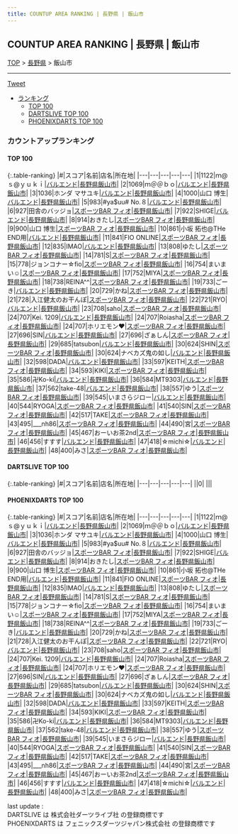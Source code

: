 ```yaml
---
title: COUNTUP AREA RANKING | 長野県 | 飯山市
---
```

## COUNTUP AREA RANKING | 長野県 | 飯山市

[TOP](/darts/rank/) > [長野県](/darts/rank/長野県/) > 飯山市

___

<a href="https://twitter.com/share?ref_src=twsrc%5Etfw" data-text="COUNTUP AREA RANKING | 長野県飯山市" class="twitter-share-button" data-hashtags="DARTSLIVE,PHOENIXDARTS,darts,ダーツ" data-show-count="false">Tweet</a>

* [ランキング](#カウントアップランキング)
    * [TOP 100](#top-100)
    * [DARTSLIVE TOP 100](#dartslive-top-100)
    * [PHOENIXDARTS TOP 100](#phoenixdarts-top-100)

### カウントアップランキング

#### TOP 100



{:.table-ranking}
|#|スコア|名前|店名|所在地|
|---|---|---|---|---|
|1|1122|<span class="rank-name-pd">ｍ@ｓ@ｙｕｋｉ</span>|<a href="https://vs.phoenixdarts.com/jp/shop/shopDetailInfo/s_8721?s_seq=8721">バルエンド</a>|<a href="/darts/rank/長野県/飯山市">長野県飯山市</a>|
|2|1069|<span class="rank-name-pd">ｍ＠＠ｂｏ</span>|<a href="https://vs.phoenixdarts.com/jp/shop/shopDetailInfo/s_8721?s_seq=8721">バルエンド</a>|<a href="/darts/rank/長野県/飯山市">長野県飯山市</a>|
|3|1036|<span class="rank-name-pd">ホンダ マサユキ</span>|<a href="https://vs.phoenixdarts.com/jp/shop/shopDetailInfo/s_8721?s_seq=8721">バルエンド</a>|<a href="/darts/rank/長野県/飯山市">長野県飯山市</a>|
|4|1000|<span class="rank-name-pd"><span class="pro-icon-pd"></span>山口 博生</span>|<a href="https://vs.phoenixdarts.com/jp/shop/shopDetailInfo/s_8721?s_seq=8721">バルエンド</a>|<a href="/darts/rank/長野県/飯山市">長野県飯山市</a>|
|5|983|<span class="rank-name-pd">#ya$uu# No.８</span>|<a href="https://vs.phoenixdarts.com/jp/shop/shopDetailInfo/s_8721?s_seq=8721">バルエンド</a>|<a href="/darts/rank/長野県/飯山市">長野県飯山市</a>|
|6|927|<span class="rank-name-pd">田舎のバッジョ</span>|<a href="https://vs.phoenixdarts.com/jp/shop/shopDetailInfo/s_80579?s_seq=80579">スポーツBAR フィオ</a>|<a href="/darts/rank/長野県/飯山市">長野県飯山市</a>|
|7|922|<span class="rank-name-pd">SHIGE</span>|<a href="https://vs.phoenixdarts.com/jp/shop/shopDetailInfo/s_8721?s_seq=8721">バルエンド</a>|<a href="/darts/rank/長野県/飯山市">長野県飯山市</a>|
|8|914|<span class="rank-name-pd">おきたし</span>|<a href="https://vs.phoenixdarts.com/jp/shop/shopDetailInfo/s_80579?s_seq=80579">スポーツBAR フィオ</a>|<a href="/darts/rank/長野県/飯山市">長野県飯山市</a>|
|9|900|<span class="rank-name-pd"><span class="pro-icon-pd"></span>山口 博生</span>|<a href="https://vs.phoenixdarts.com/jp/shop/shopDetailInfo/s_80579?s_seq=80579">スポーツBAR フィオ</a>|<a href="/darts/rank/長野県/飯山市">長野県飯山市</a>|
|10|861|<span class="rank-name-pd">小坂 拓也@THe END用</span>|<a href="https://vs.phoenixdarts.com/jp/shop/shopDetailInfo/s_8721?s_seq=8721">バルエンド</a>|<a href="/darts/rank/長野県/飯山市">長野県飯山市</a>|
|11|841|<span class="rank-name-pd">FIO ONLINE</span>|<a href="https://vs.phoenixdarts.com/jp/shop/shopDetailInfo/s_80579?s_seq=80579">スポーツBAR フィオ</a>|<a href="/darts/rank/長野県/飯山市">長野県飯山市</a>|
|12|835|<span class="rank-name-pd">IMAO</span>|<a href="https://vs.phoenixdarts.com/jp/shop/shopDetailInfo/s_8721?s_seq=8721">バルエンド</a>|<a href="/darts/rank/長野県/飯山市">長野県飯山市</a>|
|13|808|<span class="rank-name-pd">ゆたし</span>|<a href="https://vs.phoenixdarts.com/jp/shop/shopDetailInfo/s_80579?s_seq=80579">スポーツBAR フィオ</a>|<a href="/darts/rank/長野県/飯山市">長野県飯山市</a>|
|14|781|<span class="rank-name-pd">S</span>|<a href="https://vs.phoenixdarts.com/jp/shop/shopDetailInfo/s_80579?s_seq=80579">スポーツBAR フィオ</a>|<a href="/darts/rank/長野県/飯山市">長野県飯山市</a>|
|15|778|<span class="rank-name-pd">ジョンコナー☆fio</span>|<a href="https://vs.phoenixdarts.com/jp/shop/shopDetailInfo/s_80579?s_seq=80579">スポーツBAR フィオ</a>|<a href="/darts/rank/長野県/飯山市">長野県飯山市</a>|
|16|754|<span class="rank-name-pd">まいまい☺︎</span>|<a href="https://vs.phoenixdarts.com/jp/shop/shopDetailInfo/s_80579?s_seq=80579">スポーツBAR フィオ</a>|<a href="/darts/rank/長野県/飯山市">長野県飯山市</a>|
|17|752|<span class="rank-name-pd">MIYA</span>|<a href="https://vs.phoenixdarts.com/jp/shop/shopDetailInfo/s_80579?s_seq=80579">スポーツBAR フィオ</a>|<a href="/darts/rank/長野県/飯山市">長野県飯山市</a>|
|18|738|<span class="rank-name-pd">REINA^^</span>|<a href="https://vs.phoenixdarts.com/jp/shop/shopDetailInfo/s_80579?s_seq=80579">スポーツBAR フィオ</a>|<a href="/darts/rank/長野県/飯山市">長野県飯山市</a>|
|19|733|<span class="rank-name-pd">ごーき</span>|<a href="https://vs.phoenixdarts.com/jp/shop/shopDetailInfo/s_8721?s_seq=8721">バルエンド</a>|<a href="/darts/rank/長野県/飯山市">長野県飯山市</a>|
|20|729|<span class="rank-name-pd">かね</span>|<a href="https://vs.phoenixdarts.com/jp/shop/shopDetailInfo/s_80579?s_seq=80579">スポーツBAR フィオ</a>|<a href="/darts/rank/長野県/飯山市">長野県飯山市</a>|
|21|728|<span class="rank-name-pd">入江健太のお干んぽ</span>|<a href="https://vs.phoenixdarts.com/jp/shop/shopDetailInfo/s_80579?s_seq=80579">スポーツBAR フィオ</a>|<a href="/darts/rank/長野県/飯山市">長野県飯山市</a>|
|22|721|<span class="rank-name-pd">RYO</span>|<a href="https://vs.phoenixdarts.com/jp/shop/shopDetailInfo/s_8721?s_seq=8721">バルエンド</a>|<a href="/darts/rank/長野県/飯山市">長野県飯山市</a>|
|23|708|<span class="rank-name-pd">saho</span>|<a href="https://vs.phoenixdarts.com/jp/shop/shopDetailInfo/s_80579?s_seq=80579">スポーツBAR フィオ</a>|<a href="/darts/rank/長野県/飯山市">長野県飯山市</a>|
|24|707|<span class="rank-name-pd">Kei. 1209</span>|<a href="https://vs.phoenixdarts.com/jp/shop/shopDetailInfo/s_8721?s_seq=8721">バルエンド</a>|<a href="/darts/rank/長野県/飯山市">長野県飯山市</a>|
|24|707|<span class="rank-name-pd">Roiasha</span>|<a href="https://vs.phoenixdarts.com/jp/shop/shopDetailInfo/s_80579?s_seq=80579">スポーツBAR フィオ</a>|<a href="/darts/rank/長野県/飯山市">長野県飯山市</a>|
|24|707|<span class="rank-name-pd">ホリエモン❤︎</span>|<a href="https://vs.phoenixdarts.com/jp/shop/shopDetailInfo/s_80579?s_seq=80579">スポーツBAR フィオ</a>|<a href="/darts/rank/長野県/飯山市">長野県飯山市</a>|
|27|696|<span class="rank-name-pd">SIN</span>|<a href="https://vs.phoenixdarts.com/jp/shop/shopDetailInfo/s_8721?s_seq=8721">バルエンド</a>|<a href="/darts/rank/長野県/飯山市">長野県飯山市</a>|
|27|696|<span class="rank-name-pd">ざぁしん</span>|<a href="https://vs.phoenixdarts.com/jp/shop/shopDetailInfo/s_80579?s_seq=80579">スポーツBAR フィオ</a>|<a href="/darts/rank/長野県/飯山市">長野県飯山市</a>|
|29|685|<span class="rank-name-pd">tatsubon</span>|<a href="https://vs.phoenixdarts.com/jp/shop/shopDetailInfo/s_8721?s_seq=8721">バルエンド</a>|<a href="/darts/rank/長野県/飯山市">長野県飯山市</a>|
|30|624|<span class="rank-name-pd">SHIN</span>|<a href="https://vs.phoenixdarts.com/jp/shop/shopDetailInfo/s_80579?s_seq=80579">スポーツBAR フィオ</a>|<a href="/darts/rank/長野県/飯山市">長野県飯山市</a>|
|30|624|<span class="rank-name-pd">ナベカズ鬼の如し</span>|<a href="https://vs.phoenixdarts.com/jp/shop/shopDetailInfo/s_8721?s_seq=8721">バルエンド</a>|<a href="/darts/rank/長野県/飯山市">長野県飯山市</a>|
|32|598|<span class="rank-name-pd">DADA</span>|<a href="https://vs.phoenixdarts.com/jp/shop/shopDetailInfo/s_8721?s_seq=8721">バルエンド</a>|<a href="/darts/rank/長野県/飯山市">長野県飯山市</a>|
|33|597|<span class="rank-name-pd">KEITH</span>|<a href="https://vs.phoenixdarts.com/jp/shop/shopDetailInfo/s_80579?s_seq=80579">スポーツBAR フィオ</a>|<a href="/darts/rank/長野県/飯山市">長野県飯山市</a>|
|34|593|<span class="rank-name-pd">KIKI</span>|<a href="https://vs.phoenixdarts.com/jp/shop/shopDetailInfo/s_80579?s_seq=80579">スポーツBAR フィオ</a>|<a href="/darts/rank/長野県/飯山市">長野県飯山市</a>|
|35|586|<span class="rank-name-pd">卍Ko-ki</span>|<a href="https://vs.phoenixdarts.com/jp/shop/shopDetailInfo/s_8721?s_seq=8721">バルエンド</a>|<a href="/darts/rank/長野県/飯山市">長野県飯山市</a>|
|36|584|<span class="rank-name-pd">MT9303</span>|<a href="https://vs.phoenixdarts.com/jp/shop/shopDetailInfo/s_8721?s_seq=8721">バルエンド</a>|<a href="/darts/rank/長野県/飯山市">長野県飯山市</a>|
|37|562|<span class="rank-name-pd">take-48</span>|<a href="https://vs.phoenixdarts.com/jp/shop/shopDetailInfo/s_8721?s_seq=8721">バルエンド</a>|<a href="/darts/rank/長野県/飯山市">長野県飯山市</a>|
|38|557|<span class="rank-name-pd">ゆう</span>|<a href="https://vs.phoenixdarts.com/jp/shop/shopDetailInfo/s_80579?s_seq=80579">スポーツBAR フィオ</a>|<a href="/darts/rank/長野県/飯山市">長野県飯山市</a>|
|39|545|<span class="rank-name-pd">いまさらジロー</span>|<a href="https://vs.phoenixdarts.com/jp/shop/shopDetailInfo/s_8721?s_seq=8721">バルエンド</a>|<a href="/darts/rank/長野県/飯山市">長野県飯山市</a>|
|40|544|<span class="rank-name-pd">RYOGA</span>|<a href="https://vs.phoenixdarts.com/jp/shop/shopDetailInfo/s_80579?s_seq=80579">スポーツBAR フィオ</a>|<a href="/darts/rank/長野県/飯山市">長野県飯山市</a>|
|41|540|<span class="rank-name-pd">SIN</span>|<a href="https://vs.phoenixdarts.com/jp/shop/shopDetailInfo/s_80579?s_seq=80579">スポーツBAR フィオ</a>|<a href="/darts/rank/長野県/飯山市">長野県飯山市</a>|
|42|517|<span class="rank-name-pd">TAKE</span>|<a href="https://vs.phoenixdarts.com/jp/shop/shopDetailInfo/s_80579?s_seq=80579">スポーツBAR フィオ</a>|<a href="/darts/rank/長野県/飯山市">長野県飯山市</a>|
|43|495|<span class="rank-name-pd">___nh86</span>|<a href="https://vs.phoenixdarts.com/jp/shop/shopDetailInfo/s_80579?s_seq=80579">スポーツBAR フィオ</a>|<a href="/darts/rank/長野県/飯山市">長野県飯山市</a>|
|44|490|<span class="rank-name-pd">宮</span>|<a href="https://vs.phoenixdarts.com/jp/shop/shopDetailInfo/s_80579?s_seq=80579">スポーツBAR フィオ</a>|<a href="/darts/rank/長野県/飯山市">長野県飯山市</a>|
|45|467|<span class="rank-name-pd">おーいお茶2nd</span>|<a href="https://vs.phoenixdarts.com/jp/shop/shopDetailInfo/s_80579?s_seq=80579">スポーツBAR フィオ</a>|<a href="/darts/rank/長野県/飯山市">長野県飯山市</a>|
|46|456|<span class="rank-name-pd">すすす</span>|<a href="https://vs.phoenixdarts.com/jp/shop/shopDetailInfo/s_8721?s_seq=8721">バルエンド</a>|<a href="/darts/rank/長野県/飯山市">長野県飯山市</a>|
|47|418|<span class="rank-name-pd">☆michi☆</span>|<a href="https://vs.phoenixdarts.com/jp/shop/shopDetailInfo/s_8721?s_seq=8721">バルエンド</a>|<a href="/darts/rank/長野県/飯山市">長野県飯山市</a>|
|48|400|<span class="rank-name-pd">みさ</span>|<a href="https://vs.phoenixdarts.com/jp/shop/shopDetailInfo/s_80579?s_seq=80579">スポーツBAR フィオ</a>|<a href="/darts/rank/長野県/飯山市">長野県飯山市</a>|


#### DARTSLIVE TOP 100



{:.table-ranking}
|#|スコア|名前|店名|所在地|
|---|---|---|---|---|
||0|<span class="rank-name-dl"> </span>|<a href=""></a>|<a href="/darts/rank//"></a>|


#### PHOENIXDARTS TOP 100



{:.table-ranking}
|#|スコア|名前|店名|所在地|
|---|---|---|---|---|
|1|1122|<span class="rank-name-pd">ｍ@ｓ@ｙｕｋｉ</span>|<a href="https://vs.phoenixdarts.com/jp/shop/shopDetailInfo/s_8721?s_seq=8721">バルエンド</a>|<a href="/darts/rank/長野県/飯山市">長野県飯山市</a>|
|2|1069|<span class="rank-name-pd">ｍ＠＠ｂｏ</span>|<a href="https://vs.phoenixdarts.com/jp/shop/shopDetailInfo/s_8721?s_seq=8721">バルエンド</a>|<a href="/darts/rank/長野県/飯山市">長野県飯山市</a>|
|3|1036|<span class="rank-name-pd">ホンダ マサユキ</span>|<a href="https://vs.phoenixdarts.com/jp/shop/shopDetailInfo/s_8721?s_seq=8721">バルエンド</a>|<a href="/darts/rank/長野県/飯山市">長野県飯山市</a>|
|4|1000|<span class="rank-name-pd"><span class="pro-icon-pd"></span>山口 博生</span>|<a href="https://vs.phoenixdarts.com/jp/shop/shopDetailInfo/s_8721?s_seq=8721">バルエンド</a>|<a href="/darts/rank/長野県/飯山市">長野県飯山市</a>|
|5|983|<span class="rank-name-pd">#ya$uu# No.８</span>|<a href="https://vs.phoenixdarts.com/jp/shop/shopDetailInfo/s_8721?s_seq=8721">バルエンド</a>|<a href="/darts/rank/長野県/飯山市">長野県飯山市</a>|
|6|927|<span class="rank-name-pd">田舎のバッジョ</span>|<a href="https://vs.phoenixdarts.com/jp/shop/shopDetailInfo/s_80579?s_seq=80579">スポーツBAR フィオ</a>|<a href="/darts/rank/長野県/飯山市">長野県飯山市</a>|
|7|922|<span class="rank-name-pd">SHIGE</span>|<a href="https://vs.phoenixdarts.com/jp/shop/shopDetailInfo/s_8721?s_seq=8721">バルエンド</a>|<a href="/darts/rank/長野県/飯山市">長野県飯山市</a>|
|8|914|<span class="rank-name-pd">おきたし</span>|<a href="https://vs.phoenixdarts.com/jp/shop/shopDetailInfo/s_80579?s_seq=80579">スポーツBAR フィオ</a>|<a href="/darts/rank/長野県/飯山市">長野県飯山市</a>|
|9|900|<span class="rank-name-pd"><span class="pro-icon-pd"></span>山口 博生</span>|<a href="https://vs.phoenixdarts.com/jp/shop/shopDetailInfo/s_80579?s_seq=80579">スポーツBAR フィオ</a>|<a href="/darts/rank/長野県/飯山市">長野県飯山市</a>|
|10|861|<span class="rank-name-pd">小坂 拓也@THe END用</span>|<a href="https://vs.phoenixdarts.com/jp/shop/shopDetailInfo/s_8721?s_seq=8721">バルエンド</a>|<a href="/darts/rank/長野県/飯山市">長野県飯山市</a>|
|11|841|<span class="rank-name-pd">FIO ONLINE</span>|<a href="https://vs.phoenixdarts.com/jp/shop/shopDetailInfo/s_80579?s_seq=80579">スポーツBAR フィオ</a>|<a href="/darts/rank/長野県/飯山市">長野県飯山市</a>|
|12|835|<span class="rank-name-pd">IMAO</span>|<a href="https://vs.phoenixdarts.com/jp/shop/shopDetailInfo/s_8721?s_seq=8721">バルエンド</a>|<a href="/darts/rank/長野県/飯山市">長野県飯山市</a>|
|13|808|<span class="rank-name-pd">ゆたし</span>|<a href="https://vs.phoenixdarts.com/jp/shop/shopDetailInfo/s_80579?s_seq=80579">スポーツBAR フィオ</a>|<a href="/darts/rank/長野県/飯山市">長野県飯山市</a>|
|14|781|<span class="rank-name-pd">S</span>|<a href="https://vs.phoenixdarts.com/jp/shop/shopDetailInfo/s_80579?s_seq=80579">スポーツBAR フィオ</a>|<a href="/darts/rank/長野県/飯山市">長野県飯山市</a>|
|15|778|<span class="rank-name-pd">ジョンコナー☆fio</span>|<a href="https://vs.phoenixdarts.com/jp/shop/shopDetailInfo/s_80579?s_seq=80579">スポーツBAR フィオ</a>|<a href="/darts/rank/長野県/飯山市">長野県飯山市</a>|
|16|754|<span class="rank-name-pd">まいまい☺︎</span>|<a href="https://vs.phoenixdarts.com/jp/shop/shopDetailInfo/s_80579?s_seq=80579">スポーツBAR フィオ</a>|<a href="/darts/rank/長野県/飯山市">長野県飯山市</a>|
|17|752|<span class="rank-name-pd">MIYA</span>|<a href="https://vs.phoenixdarts.com/jp/shop/shopDetailInfo/s_80579?s_seq=80579">スポーツBAR フィオ</a>|<a href="/darts/rank/長野県/飯山市">長野県飯山市</a>|
|18|738|<span class="rank-name-pd">REINA^^</span>|<a href="https://vs.phoenixdarts.com/jp/shop/shopDetailInfo/s_80579?s_seq=80579">スポーツBAR フィオ</a>|<a href="/darts/rank/長野県/飯山市">長野県飯山市</a>|
|19|733|<span class="rank-name-pd">ごーき</span>|<a href="https://vs.phoenixdarts.com/jp/shop/shopDetailInfo/s_8721?s_seq=8721">バルエンド</a>|<a href="/darts/rank/長野県/飯山市">長野県飯山市</a>|
|20|729|<span class="rank-name-pd">かね</span>|<a href="https://vs.phoenixdarts.com/jp/shop/shopDetailInfo/s_80579?s_seq=80579">スポーツBAR フィオ</a>|<a href="/darts/rank/長野県/飯山市">長野県飯山市</a>|
|21|728|<span class="rank-name-pd">入江健太のお干んぽ</span>|<a href="https://vs.phoenixdarts.com/jp/shop/shopDetailInfo/s_80579?s_seq=80579">スポーツBAR フィオ</a>|<a href="/darts/rank/長野県/飯山市">長野県飯山市</a>|
|22|721|<span class="rank-name-pd">RYO</span>|<a href="https://vs.phoenixdarts.com/jp/shop/shopDetailInfo/s_8721?s_seq=8721">バルエンド</a>|<a href="/darts/rank/長野県/飯山市">長野県飯山市</a>|
|23|708|<span class="rank-name-pd">saho</span>|<a href="https://vs.phoenixdarts.com/jp/shop/shopDetailInfo/s_80579?s_seq=80579">スポーツBAR フィオ</a>|<a href="/darts/rank/長野県/飯山市">長野県飯山市</a>|
|24|707|<span class="rank-name-pd">Kei. 1209</span>|<a href="https://vs.phoenixdarts.com/jp/shop/shopDetailInfo/s_8721?s_seq=8721">バルエンド</a>|<a href="/darts/rank/長野県/飯山市">長野県飯山市</a>|
|24|707|<span class="rank-name-pd">Roiasha</span>|<a href="https://vs.phoenixdarts.com/jp/shop/shopDetailInfo/s_80579?s_seq=80579">スポーツBAR フィオ</a>|<a href="/darts/rank/長野県/飯山市">長野県飯山市</a>|
|24|707|<span class="rank-name-pd">ホリエモン❤︎</span>|<a href="https://vs.phoenixdarts.com/jp/shop/shopDetailInfo/s_80579?s_seq=80579">スポーツBAR フィオ</a>|<a href="/darts/rank/長野県/飯山市">長野県飯山市</a>|
|27|696|<span class="rank-name-pd">SIN</span>|<a href="https://vs.phoenixdarts.com/jp/shop/shopDetailInfo/s_8721?s_seq=8721">バルエンド</a>|<a href="/darts/rank/長野県/飯山市">長野県飯山市</a>|
|27|696|<span class="rank-name-pd">ざぁしん</span>|<a href="https://vs.phoenixdarts.com/jp/shop/shopDetailInfo/s_80579?s_seq=80579">スポーツBAR フィオ</a>|<a href="/darts/rank/長野県/飯山市">長野県飯山市</a>|
|29|685|<span class="rank-name-pd">tatsubon</span>|<a href="https://vs.phoenixdarts.com/jp/shop/shopDetailInfo/s_8721?s_seq=8721">バルエンド</a>|<a href="/darts/rank/長野県/飯山市">長野県飯山市</a>|
|30|624|<span class="rank-name-pd">SHIN</span>|<a href="https://vs.phoenixdarts.com/jp/shop/shopDetailInfo/s_80579?s_seq=80579">スポーツBAR フィオ</a>|<a href="/darts/rank/長野県/飯山市">長野県飯山市</a>|
|30|624|<span class="rank-name-pd">ナベカズ鬼の如し</span>|<a href="https://vs.phoenixdarts.com/jp/shop/shopDetailInfo/s_8721?s_seq=8721">バルエンド</a>|<a href="/darts/rank/長野県/飯山市">長野県飯山市</a>|
|32|598|<span class="rank-name-pd">DADA</span>|<a href="https://vs.phoenixdarts.com/jp/shop/shopDetailInfo/s_8721?s_seq=8721">バルエンド</a>|<a href="/darts/rank/長野県/飯山市">長野県飯山市</a>|
|33|597|<span class="rank-name-pd">KEITH</span>|<a href="https://vs.phoenixdarts.com/jp/shop/shopDetailInfo/s_80579?s_seq=80579">スポーツBAR フィオ</a>|<a href="/darts/rank/長野県/飯山市">長野県飯山市</a>|
|34|593|<span class="rank-name-pd">KIKI</span>|<a href="https://vs.phoenixdarts.com/jp/shop/shopDetailInfo/s_80579?s_seq=80579">スポーツBAR フィオ</a>|<a href="/darts/rank/長野県/飯山市">長野県飯山市</a>|
|35|586|<span class="rank-name-pd">卍Ko-ki</span>|<a href="https://vs.phoenixdarts.com/jp/shop/shopDetailInfo/s_8721?s_seq=8721">バルエンド</a>|<a href="/darts/rank/長野県/飯山市">長野県飯山市</a>|
|36|584|<span class="rank-name-pd">MT9303</span>|<a href="https://vs.phoenixdarts.com/jp/shop/shopDetailInfo/s_8721?s_seq=8721">バルエンド</a>|<a href="/darts/rank/長野県/飯山市">長野県飯山市</a>|
|37|562|<span class="rank-name-pd">take-48</span>|<a href="https://vs.phoenixdarts.com/jp/shop/shopDetailInfo/s_8721?s_seq=8721">バルエンド</a>|<a href="/darts/rank/長野県/飯山市">長野県飯山市</a>|
|38|557|<span class="rank-name-pd">ゆう</span>|<a href="https://vs.phoenixdarts.com/jp/shop/shopDetailInfo/s_80579?s_seq=80579">スポーツBAR フィオ</a>|<a href="/darts/rank/長野県/飯山市">長野県飯山市</a>|
|39|545|<span class="rank-name-pd">いまさらジロー</span>|<a href="https://vs.phoenixdarts.com/jp/shop/shopDetailInfo/s_8721?s_seq=8721">バルエンド</a>|<a href="/darts/rank/長野県/飯山市">長野県飯山市</a>|
|40|544|<span class="rank-name-pd">RYOGA</span>|<a href="https://vs.phoenixdarts.com/jp/shop/shopDetailInfo/s_80579?s_seq=80579">スポーツBAR フィオ</a>|<a href="/darts/rank/長野県/飯山市">長野県飯山市</a>|
|41|540|<span class="rank-name-pd">SIN</span>|<a href="https://vs.phoenixdarts.com/jp/shop/shopDetailInfo/s_80579?s_seq=80579">スポーツBAR フィオ</a>|<a href="/darts/rank/長野県/飯山市">長野県飯山市</a>|
|42|517|<span class="rank-name-pd">TAKE</span>|<a href="https://vs.phoenixdarts.com/jp/shop/shopDetailInfo/s_80579?s_seq=80579">スポーツBAR フィオ</a>|<a href="/darts/rank/長野県/飯山市">長野県飯山市</a>|
|43|495|<span class="rank-name-pd">___nh86</span>|<a href="https://vs.phoenixdarts.com/jp/shop/shopDetailInfo/s_80579?s_seq=80579">スポーツBAR フィオ</a>|<a href="/darts/rank/長野県/飯山市">長野県飯山市</a>|
|44|490|<span class="rank-name-pd">宮</span>|<a href="https://vs.phoenixdarts.com/jp/shop/shopDetailInfo/s_80579?s_seq=80579">スポーツBAR フィオ</a>|<a href="/darts/rank/長野県/飯山市">長野県飯山市</a>|
|45|467|<span class="rank-name-pd">おーいお茶2nd</span>|<a href="https://vs.phoenixdarts.com/jp/shop/shopDetailInfo/s_80579?s_seq=80579">スポーツBAR フィオ</a>|<a href="/darts/rank/長野県/飯山市">長野県飯山市</a>|
|46|456|<span class="rank-name-pd">すすす</span>|<a href="https://vs.phoenixdarts.com/jp/shop/shopDetailInfo/s_8721?s_seq=8721">バルエンド</a>|<a href="/darts/rank/長野県/飯山市">長野県飯山市</a>|
|47|418|<span class="rank-name-pd">☆michi☆</span>|<a href="https://vs.phoenixdarts.com/jp/shop/shopDetailInfo/s_8721?s_seq=8721">バルエンド</a>|<a href="/darts/rank/長野県/飯山市">長野県飯山市</a>|
|48|400|<span class="rank-name-pd">みさ</span>|<a href="https://vs.phoenixdarts.com/jp/shop/shopDetailInfo/s_80579?s_seq=80579">スポーツBAR フィオ</a>|<a href="/darts/rank/長野県/飯山市">長野県飯山市</a>|


<div class="footer border-top border-gray-light mt-5 pt-3 text-right text-gray">
    last update : <span style="font-weight: italic" id="foot_last_modified"></span><br />
    DARTSLIVE は 株式会社ダーツライブ社 の登録商標です<br />
    PHOENIXDARTS は フェニックスダーツジャパン株式会社 の登録商標です<br />
</div>

<script src="https://cdnjs.cloudflare.com/ajax/libs/jquery.tablesorter/2.31.3/js/jquery.tablesorter.min.js" integrity="sha512-qzgd5cYSZcosqpzpn7zF2ZId8f/8CHmFKZ8j7mU4OUXTNRd5g+ZHBPsgKEwoqxCtdQvExE5LprwwPAgoicguNg==" crossorigin="anonymous" referrerpolicy="no-referrer"></script>
<link rel="stylesheet" href="https://cdnjs.cloudflare.com/ajax/libs/jquery.tablesorter/2.31.3/css/theme.default.min.css" integrity="sha512-wghhOJkjQX0Lh3NSWvNKeZ0ZpNn+SPVXX1Qyc9OCaogADktxrBiBdKGDoqVUOyhStvMBmJQ8ZdMHiR3wuEq8+w==" crossorigin="anonymous" referrerpolicy="no-referrer" />
<script>
$(function() {
    $(".table-ranking").tablesorter({sortList:[[0, 0]]});
    $("#foot_last_modified").text(formatDate(new Date(document.lastModified), 'yyyy-MM-dd HH:mm:ss'));
});
</script>

<script async src="https://platform.twitter.com/widgets.js" charset="utf-8"></script>